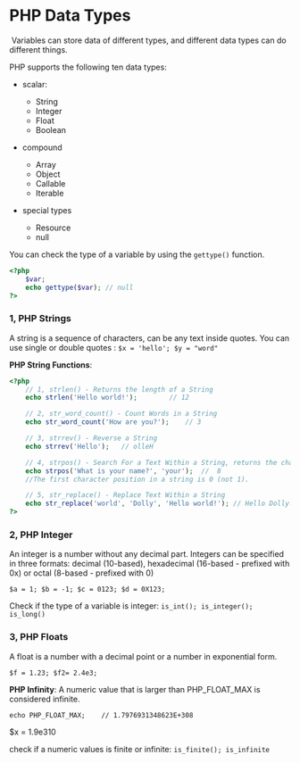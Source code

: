 # PHP Data Types

﻿ Variables can store data of different types, and different data types can do  different things. 

 PHP supports the following ten data types: 

- scalar:
  - String
  - Integer
  - Float
  - Boolean

- compound
  - Array
  - Object
  - Callable
  - Iterable

- special types
  - Resource
  - null

 You can check the type of a variable by using the `gettype()` function.  

```php
<?php
    $var;
	echo gettype($var);	// null
?>
```

### 1, PHP Strings

 A string is a sequence of characters,  can be any text inside quotes. You can use single or double quotes : `$x = 'hello'; $y = "word"`

**PHP String Functions**:

```php
<?php
    // 1, strlen() - Returns the length of a String
    echo strlen('Hello world!');		// 12

	// 2, str_word_count() - Count Words in a String
	echo str_word_count('How are you?');	// 3

	// 3, strrev() - Reverse a String
	echo strrev('Hello');	// olleH

	// 4, strpos() - Search For a Text Within a String, returns the character position of the first match if found or FALSE if no match is found.
	echo strpos('What is your name?', 'your');	// 	8
	//The first character position in a string is 0 (not 1).

	// 5, str_replace() - Replace Text Within a String
	echo str_replace('world', 'Dolly', 'Hello world!');	// Hello Dolly!
?>	
```

### 2, PHP Integer

 An integer is a number without any decimal part.  Integers can be specified in three formats: decimal (10-based),  hexadecimal (16-based - prefixed with 0x) or octal (8-based - prefixed  with 0) 

`$a = 1; $b = -1; $c = 0123; $d = 0X123;`

Check if the type of a variable is integer: `is_int(); is_integer(); is_long()`

### 3, PHP Floats

 A float is a number with a decimal point or a number in exponential form. 

`$f = 1.23; $f2= 2.4e3;`

**PHP Infinity**:  A numeric value that is larger than PHP_FLOAT_MAX is considered infinite. 

`echo PHP_FLOAT_MAX;	// 1.7976931348623E+308`

$x = 1.9e310

check if a numeric values is finite or infinite: `is_finite(); is_infinite`
